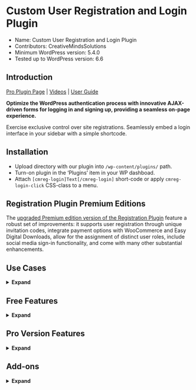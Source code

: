 # Custom User Registration and Login Plugin

* Name: Custom User Registration and Login Plugin
* Contributors: CreativeMindsSolutions
* Minimum WordPress version: 5.4.0
* Tested up to WordPress version: 6.6

## Introduction

[Pro Plugin Page](https://www.cminds.com/wordpress-plugins-library/registration-and-invitation-codes-plugin-for-wordpress/) | [Videos](https://www.videolessonsplugin.com/video-lesson/lesson/user-registration-invitation-codes-plugin/) | [User Guide](https://creativeminds.helpscoutdocs.com/category/637-registration-cmreg) 

**Optimize the WordPress authentication process with innovative AJAX-driven forms for logging in and signing up, providing a seamless on-page experience.**

Exercise exclusive control over site registrations. Seamlessly embed a login interface in your sidebar with a simple shortcode.

## Installation

* Upload directory with our plugin into `/wp-content/plugins/` path.
* Turn-on plugin in the ‘Plugins’ item in your WP dashboad.
* Attach `[cmreg-login]Text[/cmreg-login]` short-code or apply `cmreg-login-click` CSS-class to a menu.

## Registration Plugin Premium Editions

The [upgraded Premium edition version of the Registration Plugin](https://www.cminds.com/wordpress-plugins-library/registration-and-invitation-codes-plugin-for-wordpress/) feature a robust set of improvements: it supports user registration through unique invitation codes, integrate payment options with WooCommerce and Easy Digital Downloads, allow for the assignment of distinct user roles, include social media sign-in functionality, and come with many other substantial enhancements.

## Use Cases

<details><summary> <b>Expand</b> </summary>

* **Login and Registration for users in single page** – Users experience a streamlined sign-in and registration process within a pop-up, without page redirection post-authentication.
* **Two E-mail Confirmation** (pro version) – Strengthen security by mandating dual email confirmations for new user regs.
* **Tailored Registration Query Builder** (pro version) – Customize your reg forms with questions tailored to different user roles.
* **Short-code Functionality** – Deploy login and reg operations on any page or post with the convenience of shortcodes.
* **By-Invitation Registration** (pro version) – Keep user registration exclusive by allowing only invited individuals to sign up.
* **Capped Invitation Codes** (pro version) – Control the user intake by setting limits on the usage of each set of invitation codes.
* **Time-Bound Registration Codes** (pro version) – Create time-sensitive invitation codes for user registration.
* **Pre-Set Role Designation** (pro version) – Automate the assignment of user roles post-registration linked to specific invitation codes.
* **Reset Password Shortcode** (pro version) – Offer users a straightforward password recovery option via a shortcode placed beneath the login panel.

</details>

## Free Features

<details><summary> <b>Expand</b> </summary>

* Display a pop-up window for user sign-in and sign-up procedures.
* Utilize AJAX for a smooth user login and registration experience.
* Ensure users remain on the current page following a successful login.
* Provide support for shortcodes to facilitate these features.

</details>

## Pro Version Features

<details><summary> <b>Expand</b> </summary>

> [Pro Version Detailed Features List](https://www.cminds.com/wordpress-plugins-library/registration-and-invitation-codes-plugin-for-wordpress/)

* ReCaptcha Integration
* Support for Invitation Codes
* Email Confirmation Feature
* Auto-removal of Non-verified Email Users
* Easy Modification of Plugin Texts
* User Role Selection during Registration
* User Role Management Functionality
* Inclusion of Extra Registration Forms
* Role-Specific Registration Form Creation
* Customizable Email Notification Templates
* Post-registration Profile Editing
* Social Media Sign-up and Login with Facebook/Google
* IP-based Access Restrictions for Registration and Login
* Login Attempt Limitation
* Widget Compatibility
* CSV Export of User Information
* Compatibility with Membership Plugins
* Integration with CM Business Directory
* Support for Gravity Forms
* Payment Processing Capability

</details>

## Add-ons

<details><summary> <b>Expand</b> </summary>

*  [Bulk Email Invitation codes AddOn](https://www.cminds.com/wordpress-plugins-library/registration-and-invitation-codes-plugin-for-wordpress/)
*  [Approve New Users Addon](https://www.cminds.com/wordpress-plugins-library/registration-and-invitation-codes-plugin-for-wordpress/)
*  [Registration Payment Support AddOn](https://www.cminds.com/wordpress-plugins-library/registration-and-invitation-codes-plugin-for-wordpress/)
*  [Content Access Restriction](https://www.cminds.com/wordpress-plugins-library/membership-plugin-for-wordpress/)

</details>
